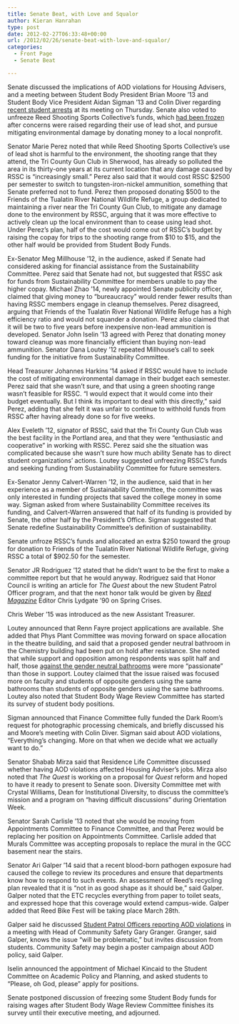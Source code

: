 ```yaml
---
title: Senate Beat, with Love and Squalor
author: Kieran Hanrahan
type: post
date: 2012-02-27T06:33:48+00:00
url: /2012/02/26/senate-beat-with-love-and-squalor/
categories:
  - Front Page
  - Senate Beat

---
```

Senate discussed the implications of AOD violations for Housing Advisers, and a meeting between Student Body President Brian Moore ’13 and Student Body Vice President Aidan Sigman ’13 and Colin Diver regarding [recent student arrests][1] at its meeting on Thursday. Senate also voted to unfreeze Reed Shooting Sports Collective’s funds, which [had been frozen][2] after concerns were raised regarding their use of lead shot, and pursue mitigating environmental damage by donating money to a local nonprofit.</span>

Senator Marie Perez noted that while Reed Shooting Sports Collective’s use of lead shot is harmful to the environment, the shooting range that they attend, the Tri County Gun Club in Sherwood, has already so polluted the area in its thirty-one years at its current location that any damage caused by RSSC is “increasingly small.” Perez also said that it would cost RSSC $2500 per semester to switch to tungsten-iron-nickel ammunition, something that Senate preferred not to fund. Perez then proposed donating $500 to the Friends of the Tualatin River National Wildlife Refuge, a group dedicated to maintaining a river near the Tri County Gun Club, to mitigate any damage done to the environment by RSSC, arguing that it was more effective to actively clean up the local environment than to cease using lead shot. Under Perez’s plan, half of the cost would come out of RSSC’s budget by raising the copay for trips to the shooting range from $10 to $15, and the other half would be provided from Student Body Funds.</span>

Ex-Senator Meg Millhouse ’12, in the audience, asked if Senate had considered asking for financial assistance from the Sustainability Committee. Perez said that Senate had not, but suggested that RSSC ask for funds from Sustainability Committee for members unable to pay the higher copay. Michael Zhao ’14, newly appointed Senate publicity officer, claimed that giving money to “bureaucracy” would render fewer results than having RSSC members engage in cleanup themselves. Perez disagreed, arguing that Friends of the Tualatin River National Wildlife Refuge has a high efficiency ratio and would not squander a donation. Perez also claimed that it will be two to five years before inexpensive non-lead ammunition is developed. Senator John Iselin ’13 agreed with Perez that donating money toward cleanup was more financially efficient than buying non-lead ammunition. Senator Dana Loutey ’12 repeated Millhouse’s call to seek funding for the initiative from Sustainability Committee.</span>

Head Treasurer Johannes Harkins ’14 asked if RSSC would have to include the cost of mitigating environmental damage in their budget each semester. Perez said that she wasn’t sure, and that using a green shooting range wasn’t feasible for RSSC. “I would expect that it would come into their budget eventually. But I think its important to deal with this directly,” said Perez, adding that she felt it was unfair to continue to withhold funds from RSSC after having already done so for five weeks.</span>

Alex Eveleth ’12, signator of RSSC, said that the Tri County Gun Club was the best facility in the Portland area, and that they were “enthusiastic and cooperative” in working with RSSC. Perez said she the situation was complicated because she wasn’t sure how much ability Senate has to direct student organizations’ actions. Loutey suggested unfreezing RSSC’s funds and seeking funding from Sustainability Committee for future semesters.</span>

Ex-Senator Jenny Calvert-Warren ’12, in the audience, said that in her experience as a member of Sustainability Committee, the committee was only interested in funding projects that saved the college money in some way. Sigman asked from where Sustainability Committee receives its funding, and Calvert-Warren answered that half of its funding is provided by Senate, the other half by the President’s Office. Sigman suggested that Senate redefine Sustainability Committee’s definition of sustainability.</span>

Senate unfroze RSSC’s funds and allocated an extra $250 toward the group for donation to Friends of the Tualatin River National Wildlife Refuge, giving RSSC a total of $902.50 for the semester.</span>

Senator JR Rodriguez ’12 stated that he didn’t want to be the first to make a committee report but that he would anyway. Rodriguez said that Honor Council is writing an article for _The Quest_ about the new Student Patrol Officer program, and that the next honor talk would be given by _[Reed Magazine][3]_ Editor Chris Lydgate ’90 on Spring Crises.</span>

Chris Weber ’15 was introduced as the new Assistant Treasurer.</span>

Loutey announced that Renn Fayre project applications are available. She added that Phys Plant Committee was moving forward on space allocation in the theatre building, and said that a proposed gender neutral bathroom in the Chemistry building had been put on hold after resistance. She noted that while support and opposition among respondents was split half and half, those [against the gender neutral bathrooms][4] were more “passionate” than those in support. Loutey claimed that the issue raised was focused more on faculty and students of opposite genders using the same bathrooms than students of opposite genders using the same bathrooms. Loutey also noted that Student Body Wage Review Committee has started its survey of student body positions.</span>

Sigman announced that Finance Committee fully funded the Dark Room’s request for photographic processing chemicals, and briefly discussed his and Moore’s meeting with Colin Diver. Sigman said about AOD violations, “Everything’s changing. More on that when we decide what we actually want to do.”</span>

Senator Shabab Mirza said that Residence Life Committee discussed whether having AOD violations affected Housing Adviser’s jobs. Mirza also noted that _The Quest_ is working on a proposal for _Quest_ reform and hoped to have it ready to present to Senate soon. Diversity Committee met with Crystal Williams, Dean for Institutional Diversity, to discuss the committee’s mission and a program on “having difficult discussions” during Orientation Week.</span>

Senator Sarah Carlisle ’13 noted that she would be moving from Appointments Committee to Finance Committee, and that Perez would be replacing her position on Appointments Committee. Carlisle added that Murals Committee was accepting proposals to replace the mural in the GCC basement near the stairs.</span>

Senator Ari Galper ’14 said that a recent blood-born pathogen exposure had caused the college to review its procedures and ensure that departments know how to respond to such events. An assessment of Reed’s recycling plan revealed that it is “not in as good shape as it should be,” said Galper. Galper noted that the ETC recycles everything from paper to toilet seats, and expressed hope that this coverage would extend campus-wide. Galper added that Reed Bike Fest will be taking place March 28th.</span>

Galper said he discussed [Student Patrol Officers reporting AOD violations][5] in a meeting with Head of Community Safety Gary Granger. Granger, said Galper, knows the issue “will be problematic,” but invites discussion from students. Community Safety may begin a poster campaign about AOD policy, said Galper.</span>

Iselin announced the appointment of Michael Kincaid to the Student Committee on Academic Policy and Planning, and asked students to “Please, oh God, please” apply for positions.</span>

Senate postponed discussion of freezing some Student Body funds for raising wages after Student Body Wage Review Committee finishes its survey until their executive meeting, and adjourned.</span>

 [1]: http://www.reedquest.org/2012/02/student-arrest-sparks-outrage/ "Student Arrest Sparks Outrage"
 [2]: http://www.reedquest.org/2012/02/senate-beat-and-the-sorcerers-stone/ "Senate Beat and the Sorcerer’s Stone"
 [3]: http://www.reed.edu/reed_magazine/
 [4]: http://www.reedquest.org/2012/02/committee-slow-on-gender-neutral-bathrooms/ "Committee Slow on Gender Neutral Bathrooms"
 [5]: http://www.reedquest.org/2012/02/student-patrol-officers-to-report-aod-violations/ "Student Patrol Officers to Report AOD Violations"